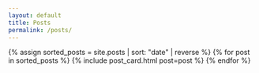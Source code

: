 ```yaml
---
layout: default
title: Posts
permalink: /posts/
---
```


<div class="grid grid-cols-1 md:grid-cols-3 gap-8 py-8">
  {% assign sorted_posts = site.posts | sort: "date" | reverse %}
  {% for post in sorted_posts %}
    {% include post_card.html post=post %}
  {% endfor %}
</div>